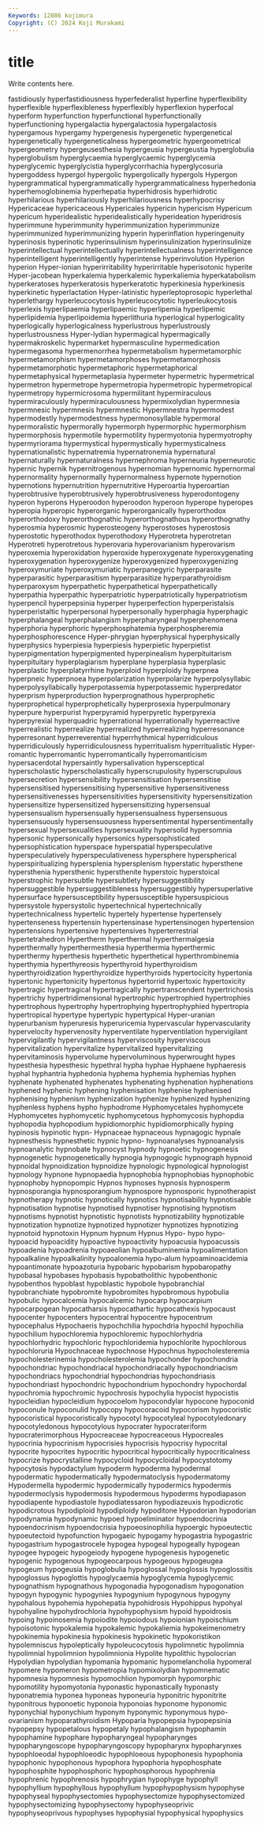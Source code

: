 ```yaml
---
Keywords: 12086 kojimura
Copyright: (C) 2024 Koji Murakami
---
```


# title

Write contents here.



fastidiously hyperfastidiousness hyperfederalist hyperfine hyperflexibility hyperflexible hyperflexibleness hyperflexibly hyperflexion hyperfocal
hyperform hyperfunction hyperfunctional hyperfunctionally hyperfunctioning hypergalactia hypergalactosia hypergalactosis hypergamous hypergamy
hypergenesis hypergenetic hypergenetical hypergenetically hypergeneticalness hypergeometric hypergeometrical hypergeometry hypergeusesthesia hypergeusia
hypergeustia hyperglobulia hyperglobulism hyperglycaemia hyperglycaemic hyperglycemia hyperglycemic hyperglycistia hyperglycorrhachia hyperglycosuria
hypergoddess hypergol hypergolic hypergolically hypergols Hypergon hypergrammatical hypergrammatically hypergrammaticalness hyperhedonia
hyperhemoglobinemia hyperhepatia hyperhidrosis hyperhidrotic hyperhilarious hyperhilariously hyperhilariousness hyperhypocrisy Hypericaceae hypericaceous
Hypericales hypericin hypericism Hypericum hypericum hyperidealistic hyperidealistically hyperideation hyperidrosis hyperimmune
hyperimmunity hyperimmunization hyperimmunize hyperimmunized hyperimmunizing hyperin hyperinflation hyperingenuity hyperinosis hyperinotic
hyperinsulinism hyperinsulinization hyperinsulinize hyperintellectual hyperintellectually hyperintellectualness hyperintelligence hyperintelligent hyperintelligently hyperintense
hyperinvolution Hyperion hyperion Hyper-ionian hyperirritability hyperirritable hyperisotonic hyperite Hyper-jacobean hyperkalemia
hyperkalemic hyperkaliemia hyperkatabolism hyperkeratoses hyperkeratosis hyperkeratotic hyperkinesia hyperkinesis hyperkinetic hyperlactation
Hyper-latinistic hyperleptoprosopic hyperlethal hyperlethargy hyperleucocytosis hyperleucocytotic hyperleukocytosis hyperlexis hyperlipaemia hyperlipaemic
hyperlipemia hyperlipemic hyperlipidemia hyperlipoidemia hyperlithuria hyperlogical hyperlogicality hyperlogically hyperlogicalness hyperlustrous
hyperlustrously hyperlustrousness Hyper-lydian hypermagical hypermagically hypermakroskelic hypermarket hypermasculine hypermedication hypermegasoma
hypermenorrhea hypermetabolism hypermetamorphic hypermetamorphism hypermetamorphoses hypermetamorphosis hypermetamorphotic hypermetaphoric hypermetaphorical hypermetaphysical
hypermetaplasia hypermeter hypermetric hypermetrical hypermetron hypermetrope hypermetropia hypermetropic hypermetropical hypermetropy
hypermicrosoma hypermilitant hypermiraculous hypermiraculously hypermiraculousness hypermixolydian hypermnesia hypermnesic hypermnesis hypermnestic
Hypermnestra hypermodest hypermodestly hypermodestness hypermonosyllable hypermoral hypermoralistic hypermorally hypermorph hypermorphic
hypermorphism hypermorphosis hypermotile hypermotility hypermyotonia hypermyotrophy hypermyriorama hypermystical hypermystically hypermysticalness
hypernationalistic hypernatremia hypernatronemia hypernatural hypernaturally hypernaturalness hypernephroma hyperneuria hyperneurotic hypernic
hypernik hypernitrogenous hypernomian hypernomic hypernormal hypernormality hypernormally hypernormalness hypernote hypernotion
hypernotions hypernutrition hypernutritive Hyperoartia hyperoartian hyperobtrusive hyperobtrusively hyperobtrusiveness hyperodontogeny hyperon
hyperons Hyperoodon hyperoodon hyperoon hyperope hyperopes hyperopia hyperopic hyperorganic hyperorganically
hyperorthodox hyperorthodoxy hyperorthognathic hyperorthognathous hyperorthognathy hyperosmia hyperosmic hyperosteogeny hyperostoses hyperostosis
hyperostotic hyperothodox hyperothodoxy Hyperotreta hyperotretan Hyperotreti hyperotretous hyperovaria hyperovarianism hyperovarism
hyperoxemia hyperoxidation hyperoxide hyperoxygenate hyperoxygenating hyperoxygenation hyperoxygenize hyperoxygenized hyperoxygenizing hyperoxymuriate
hyperoxymuriatic hyperpanegyric hyperparasite hyperparasitic hyperparasitism hyperparasitize hyperparathyroidism hyperparoxysm hyperpathetic hyperpathetical
hyperpathetically hyperpathia hyperpathic hyperpatriotic hyperpatriotically hyperpatriotism hyperpencil hyperpepsinia hyperper hyperperfection
hyperperistalsis hyperperistaltic hyperpersonal hyperpersonally hyperphagia hyperphagic hyperphalangeal hyperphalangism hyperpharyngeal hyperphenomena
hyperphoria hyperphoric hyperphosphatemia hyperphospheremia hyperphosphorescence Hyper-phrygian hyperphysical hyperphysically hyperphysics hyperpiesia
hyperpiesis hyperpietic hyperpietist hyperpigmentation hyperpigmented hyperpinealism hyperpituitarism hyperpituitary hyperplagiarism hyperplane
hyperplasia hyperplasic hyperplastic hyperplatyrrhine hyperploid hyperploidy hyperpnea hyperpneic hyperpnoea hyperpolarization
hyperpolarize hyperpolysyllabic hyperpolysyllabically hyperpotassemia hyperpotassemic hyperpredator hyperprism hyperproduction hyperprognathous hyperprophetic
hyperprophetical hyperprophetically hyperprosexia hyperpulmonary hyperpure hyperpurist hyperpyramid hyperpyretic hyperpyrexia hyperpyrexial
hyperquadric hyperrational hyperrationally hyperreactive hyperrealistic hyperrealize hyperrealized hyperrealizing hyperresonance hyperresonant
hyperreverential hyperrhythmical hyperridiculous hyperridiculously hyperridiculousness hyperritualism hyperritualistic Hyper-romantic hyperromantic hyperromantically
hyperromanticism hypersacerdotal hypersaintly hypersalivation hypersceptical hyperscholastic hyperscholastically hyperscrupulosity hyperscrupulous hypersecretion
hypersensibility hypersensitisation hypersensitise hypersensitised hypersensitising hypersensitive hypersensitiveness hypersensitivenesses hypersensitivities hypersensitivity
hypersensitization hypersensitize hypersensitized hypersensitizing hypersensual hypersensualism hypersensually hypersensualness hypersensuous hypersensuously
hypersensuousness hypersentimental hypersentimentally hypersexual hypersexualities hypersexuality hypersolid hypersomnia hypersonic hypersonically
hypersonics hypersophisticated hypersophistication hyperspace hyperspatial hyperspeculative hyperspeculatively hyperspeculativeness hypersphere hyperspherical
hyperspiritualizing hypersplenia hypersplenism hyperstatic hypersthene hypersthenia hypersthenic hypersthenite hyperstoic hyperstoical
hyperstrophic hypersubtle hypersubtlety hypersuggestibility hypersuggestible hypersuggestibleness hypersuggestibly hypersuperlative hypersurface hypersusceptibility
hypersusceptible hypersuspicious hypersystole hypersystolic hypertechnical hypertechnically hypertechnicalness hypertelic hypertely hypertense
hypertensely hypertenseness hypertensin hypertensinase hypertensinogen hypertension hypertensions hypertensive hypertensives hyperterrestrial
hypertetrahedron Hypertherm hyperthermal hyperthermalgesia hyperthermally hyperthermesthesia hyperthermia hyperthermic hyperthermy hyperthesis
hyperthetic hyperthetical hyperthrombinemia hyperthymia hyperthyreosis hyperthyroid hyperthyroidism hyperthyroidization hyperthyroidize hyperthyroids
hypertocicity hypertonia hypertonic hypertonicity hypertonus hypertorrid hypertoxic hypertoxicity hypertragic hypertragical
hypertragically hypertranscendent hypertrichosis hypertrichy hypertridimensional hypertrophic hypertrophied hypertrophies hypertrophous hypertrophy
hypertrophying hypertrophyphied hypertropia hypertropical hypertype hypertypic hypertypical Hyper-uranian hyperurbanism hyperuresis
hyperuricemia hypervascular hypervascularity hypervelocity hypervenosity hyperventilate hyperventilation hypervigilant hypervigilantly hypervigilantness
hyperviscosity hyperviscous hypervitalization hypervitalize hypervitalized hypervitalizing hypervitaminosis hypervolume hypervoluminous hyperwrought
hypes hypesthesia hypesthesic hypethral hypha hyphae Hyphaene hyphaeresis hyphal hyphantria
hyphedonia hyphema hyphemia hyphemias hyphen hyphenate hyphenated hyphenates hyphenating hyphenation
hyphenations hyphened hyphenic hyphening hyphenisation hyphenise hyphenised hyphenising hyphenism hyphenization
hyphenize hyphenized hyphenizing hyphenless hyphens hypho hyphodrome Hyphomycetales hyphomycete Hyphomycetes
hyphomycetic hyphomycetous hyphomycosis hyphopdia hyphopodia hyphopodium hypidiomorphic hypidiomorphically hyping hypinosis
hypinotic hypn- Hypnaceae hypnaceous hypnagogic hypnale hypnesthesis hypnesthetic hypnic hypno-
hypnoanalyses hypnoanalysis hypnoanalytic hypnobate hypnocyst hypnody hypnoetic hypnogenesis hypnogenetic hypnogenetically
hypnogia hypnogogic hypnograph hypnoid hypnoidal hypnoidization hypnoidize hypnologic hypnological hypnologist
hypnology hypnone hypnopaedia hypnophobia hypnophobias hypnophobic hypnophoby hypnopompic Hypnos hypnoses
hypnosis hypnosperm hypnosporangia hypnosporangium hypnospore hypnosporic hypnotherapist hypnotherapy hypnotic hypnotically
hypnotics hypnotisability hypnotisable hypnotisation hypnotise hypnotised hypnotiser hypnotising hypnotism hypnotisms
hypnotist hypnotistic hypnotists hypnotizability hypnotizable hypnotization hypnotize hypnotized hypnotizer hypnotizes
hypnotizing hypnotoid hypnotoxin Hypnum hypnum Hypnus Hypo- hypo hypo- hypoacid
hypoacidity hypoactive hypoactivity hypoacusia hypoacussis hypoadenia hypoadrenia hypoaeolian hypoalbuminemia hypoalimentation
hypoalkaline hypoalkalinity hypoalonemia hypo-alum hypoaminoacidemia hypoantimonate hypoazoturia hypobaric hypobarism hypobaropathy
hypobasal hypobases hypobasis hypobatholithic hypobenthonic hypobenthos hypoblast hypoblastic hypobole hypobranchial
hypobranchiate hypobromite hypobromites hypobromous hypobulia hypobulic hypocalcemia hypocalcemic hypocarp hypocarpium
hypocarpogean hypocatharsis hypocathartic hypocathexis hypocaust hypocenter hypocenters hypocentral hypocentre hypocentrum
hypocephalus Hypochaeris hypochchilia hypochdria hypochil hypochilia hypochilium hypochloremia hypochloremic hypochlorhydria
hypochlorhydric hypochloric hypochloridemia hypochlorite hypochlorous hypochloruria Hypochnaceae hypochnose Hypochnus hypocholesteremia
hypocholesterinemia hypocholesterolemia hypochonder hypochondria hypochondriac hypochondriacal hypochondriacally hypochondriacism hypochondriacs hypochondrial
hypochondrias hypochondriasis hypochondriast hypochondric hypochondrium hypochondry hypochordal hypochromia hypochromic hypochrosis
hypochylia hypocist hypocistis hypocleidian hypocleidium hypocoelom hypocondylar hypocone hypoconid hypoconule
hypoconulid hypocopy hypocoracoid hypocorism hypocoristic hypocoristical hypocoristically hypocotyl hypocotyleal hypocotyledonary
hypocotyledonous hypocotylous hypocrater hypocrateriform hypocraterimorphous Hypocreaceae hypocreaceous Hypocreales hypocrinia hypocrinism
hypocrisies hypocrisis hypocrisy hypocrital hypocrite hypocrites hypocritic hypocritical hypocritically hypocriticalness
hypocrize hypocrystalline hypocycloid hypocycloidal hypocystotomy hypocytosis hypodactylum hypoderm hypoderma hypodermal
hypodermatic hypodermatically hypodermatoclysis hypodermatomy Hypodermella hypodermic hypodermically hypodermics hypodermis hypodermoclysis
hypodermosis hypodermous hypoderms hypodiapason hypodiapente hypodiastole hypodiatessaron hypodiazeuxis hypodicrotic hypodicrotous
hypodiploid hypodiploidy hypoditone Hypodorian hypodorian hypodynamia hypodynamic hypoed hypoeliminator hypoendocrinia
hypoendocrinism hypoendocrisia hypoeosinophilia hypoergic hypoeutectic hypoeutectoid hypofunction hypogaeic hypogamy hypogastria
hypogastric hypogastrium hypogastrocele hypogea hypogeal hypogeally hypogean hypogee hypogeic hypogeiody
hypogene hypogenesis hypogenetic hypogenic hypogenous hypogeocarpous hypogeous hypogeugea hypogeum hypogeusia
hypoglobulia hypoglossal hypoglossis hypoglossitis hypoglossus hypoglottis hypoglycaemia hypoglycemia hypoglycemic hypognathism
hypognathous hypogonadia hypogonadism hypogonation hypogyn hypogynic hypogynies hypogynium hypogynous hypogyny
hypohalous hypohemia hypohepatia hypohidrosis Hypohippus hypohyal hypohyaline hypohydrochloria hypohypophysism hypoid
hypoidrosis hypoing hypoinosemia hypoiodite hypoiodous hypoionian hypoischium hypoisotonic hypokalemia hypokalemic
hypokaliemia hypokeimenometry hypokinemia hypokinesia hypokinesis hypokinetic hypokoristikon hypolemniscus hypoleptically hypoleucocytosis
hypolimnetic hypolimnia hypolimnial hypolimnion hypolimnionia Hypolite hypolithic hypolocrian Hypolydian hypolydian
hypomania hypomanic hypomelancholia hypomeral hypomere hypomeron hypometropia hypomixolydian hypomnematic hypomnesia
hypomnesis hypomochlion hypomorph hypomorphic hypomotility hypomyotonia hyponastic hyponastically hyponasty hyponatremia
hyponea hyponeas hyponeuria hyponitric hyponitrite hyponitrous hyponoetic hyponoia hyponoias hyponome
hyponomic hyponychial hyponychium hyponym hyponymic hyponymous hypo-ovarianism hypoparathyroidism Hypoparia hypopepsia
hypopepsinia hypopepsy hypopetalous hypopetaly hypophalangism hypophamin hypophamine hypophare hypopharyngeal hypopharynges
hypopharyngoscope hypopharyngoscopy hypopharynx hypopharynxes hypophloeodal hypophloeodic hypophloeous hypophonesis hypophonia hypophonic
hypophonous hypophora hypophoria hypophosphate hypophosphite hypophosphoric hypophosphorous hypophrenia hypophrenic hypophrenosis
hypophrygian hypophyge hypophyll hypophyllium hypophyllous hypophyllum hypophypophysism hypophyse hypophyseal hypophysectomies
hypophysectomize hypophysectomized hypophysectomizing hypophysectomy hypophyseoprivic hypophyseoprivous hypophyses hypophysial hypophysical hypophysics
